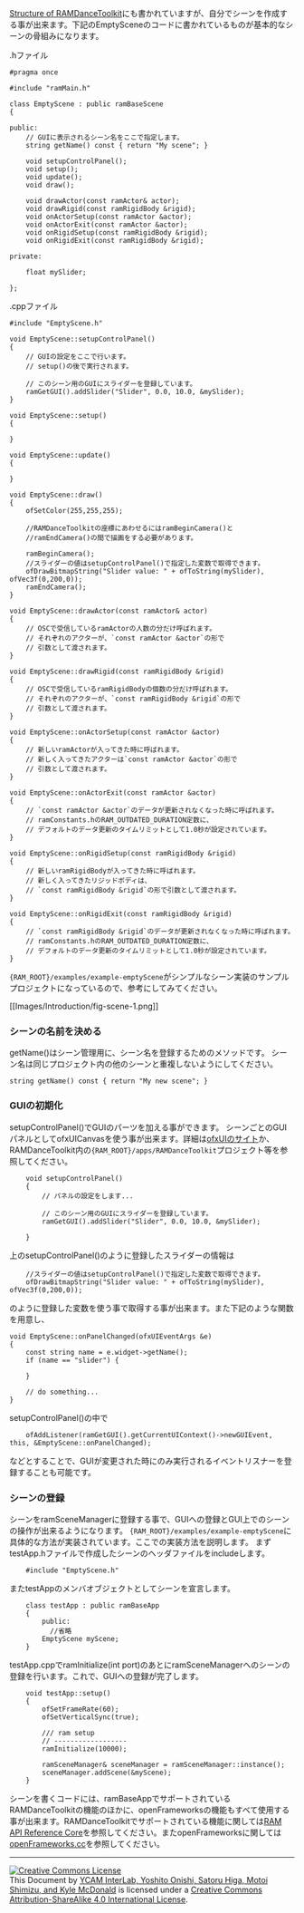 [Structure of RAMDanceToolkit](Structure-of-RAMDanceToolkit_JP)にも書かれていますが、自分でシーンを作成する事が出来ます。下記のEmptySceneのコードに書かれているものが基本的なシーンの骨組みになります。

.hファイル

	#pragma once

	#include "ramMain.h"
	
	class EmptyScene : public ramBaseScene
	{
	
	public:
		// GUIに表示されるシーン名をここで指定します。
		string getName() const { return "My scene"; }
	
	    void setupControlPanel();
	    void setup();
	    void update();
	    void draw();
	
	    void drawActor(const ramActor& actor);
	    void drawRigid(const ramRigidBody &rigid);
	    void onActorSetup(const ramActor &actor);
	    void onActorExit(const ramActor &actor);
	    void onRigidSetup(const ramRigidBody &rigid);
	    void onRigidExit(const ramRigidBody &rigid);
		
	private:
	    
		float mySlider;

	};

.cppファイル

	#include "EmptyScene.h"

	void EmptyScene::setupControlPanel()
	{
		// GUIの設定をここで行います。
		// setup()の後で実行されます。

		// このシーン用のGUIにスライダーを登録しています。
	    ramGetGUI().addSlider("Slider", 0.0, 10.0, &mySlider);
	}
	
	void EmptyScene::setup()
	{
	    
	}
	
	void EmptyScene::update()
	{
	    
	}
	
	void EmptyScene::draw()
	{
	    ofSetColor(255,255,255);
	    
	    //RAMDanceToolkitの座標にあわせるにはramBeginCamera()と
	    //ramEndCamera()の間で描画をする必要があります。

	    ramBeginCamera();
		//スライダーの値はsetupControlPanel()で指定した変数で取得できます。
	    ofDrawBitmapString("Slider value: " + ofToString(mySlider), ofVec3f(0,200,0));
	    ramEndCamera();
	}
	
	void EmptyScene::drawActor(const ramActor& actor)
	{
		// OSCで受信しているramActorの人数の分だけ呼ばれます。
		// それぞれのアクターが、`const ramActor &actor`の形で
		// 引数として渡されます。
	}
	
	void EmptyScene::drawRigid(const ramRigidBody &rigid)
	{
		// OSCで受信しているramRigidBodyの個数の分だけ呼ばれます。
		// それぞれのアクターが、`const ramRigidBody &rigid`の形で
		// 引数として渡されます。
	}
	
	void EmptyScene::onActorSetup(const ramActor &actor)
	{
		// 新しいramActorが入ってきた時に呼ばれます。  
		// 新しく入ってきたアクターは`const ramActor &actor`の形で
		// 引数として渡されます。
	}
	
	void EmptyScene::onActorExit(const ramActor &actor)
	{
		// `const ramActor &actor`のデータが更新されなくなった時に呼ばれます。
		// ramConstants.hのRAM_OUTDATED_DURATION定数に、
		// デフォルトのデータ更新のタイムリミットとして1.0秒が設定されています。
	}
	
	void EmptyScene::onRigidSetup(const ramRigidBody &rigid)
	{
		// 新しいramRigidBodyが入ってきた時に呼ばれます。  
		// 新しく入ってきたリジッドボディは、
		// `const ramRigidBody &rigid`の形で引数として渡されます。
	}
	
	void EmptyScene::onRigidExit(const ramRigidBody &rigid)
	{
		// `const ramRigidBody &rigid`のデータが更新されなくなった時に呼ばれます。
		// ramConstants.hのRAM_OUTDATED_DURATION定数に、
		// デフォルトのデータ更新のタイムリミットとして1.0秒が設定されています。
	}
	

`{RAM_ROOT}/examples/example-emptyScene`がシンプルなシーン実装のサンプルプロジェクトになっているので、参考にしてみてください。

[[Images/Introduction/fig-scene-1.png]]


### シーンの名前を決める

getName()はシーン管理用に、シーン名を登録するためのメソッドです。
シーン名は同じプロジェクト内の他のシーンと重複しないようにしてください。

	string getName() const { return "My new scene"; }


### GUIの初期化

setupControlPanel()でGUIのパーツを加える事ができます。
シーンごとのGUIパネルとしてofxUICanvasを使う事が出来ます。詳細は[ofxUIのサイト](https://github.com/rezaali/ofxUI)か、RAMDanceToolkit内の`{RAM_ROOT}/apps/RAMDanceToolkit`プロジェクト等を参照してください。

		void setupControlPanel()
		{
			// パネルの設定をします...

			// このシーン用のGUIにスライダーを登録しています。
		    ramGetGUI().addSlider("Slider", 0.0, 10.0, &mySlider);
			
		}

上のsetupControlPanel()のように登録したスライダーの情報は

		//スライダーの値はsetupControlPanel()で指定した変数で取得できます。
	    ofDrawBitmapString("Slider value: " + ofToString(mySlider), ofVec3f(0,200,0));

のように登録した変数を使う事で取得する事が出来ます。また下記のような関数を用意し、

	void EmptyScene::onPanelChanged(ofxUIEventArgs &e)
	{
	    const string name = e.widget->getName();
	    if (name == "slider") {

	    }
	    
	    // do something...
	}

setupControlPanel()の中で

	    ofAddListener(ramGetGUI().getCurrentUIContext()->newGUIEvent, this, &EmptyScene::onPanelChanged);

などとすることで、GUIが変更された時にのみ実行されるイベントリスナーを登録することも可能です。


### シーンの登録
シーンをramSceneManagerに登録する事で、GUIへの登録とGUI上でのシーンの操作が出来るようになります。
`{RAM_ROOT}/examples/example-emptyScene`に具体的な方法が実装されています。ここでの実装方法を説明します。
まずtestApp.hファイルで作成したシーンのヘッダファイルをincludeします。

		#include "EmptyScene.h"

またtestAppのメンバオブジェクトとしてシーンを宣言します。

		class testApp : public ramBaseApp
		{
		    public:
		      //省略
		    EmptyScene myScene;
		}

testApp.cppでramInitialize(int port)のあとにramSceneManagerへのシーンの登録を行います。これで、GUIへの登録が完了します。

		void testApp::setup()
		{
			ofSetFrameRate(60);
			ofSetVerticalSync(true);
		
			/// ram setup
			// ------------------
			ramInitialize(10000);
		
			ramSceneManager& sceneManager = ramSceneManager::instance();
			sceneManager.addScene(&myScene);
		}




シーンを書くコードには、ramBaseAppでサポートされているRAMDanceToolkitの機能のほかに、openFrameworksの機能もすべて使用する事が出来ます。RAMDanceToolkitでサポートされている機能に関しては[RAM API Reference Core](RAM-API-Reference-Core)を参照してください。またopenFrameworksに関しては[openFrameworks.cc](http://www.openframeworks.cc/)を参照してください。

<hr>
<a rel="license" href="http://creativecommons.org/licenses/by-sa/4.0/"><img alt="Creative Commons License" style="border-width:0" src="http://i.creativecommons.org/l/by-sa/4.0/80x15.png" /></a><br /><span xmlns:dct="http://purl.org/dc/terms/" property="dct:title">This Document</span> by <a xmlns:cc="http://creativecommons.org/ns#" href="http://interlab.ycam.jp/projects/ram" property="cc:attributionName" rel="cc:attributionURL">YCAM InterLab, Yoshito Onishi, Satoru Higa, Motoi Shimizu, and Kyle McDonald</a> is licensed under a <a rel="license" href="http://creativecommons.org/licenses/by-sa/4.0/">Creative Commons Attribution-ShareAlike 4.0 International License</a>.
